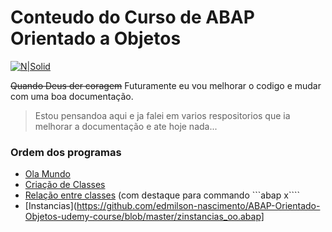 # Conteudo do Curso de ABAP Orientado a Objetos #

[![N|Solid](https://wiki.scn.sap.com/wiki/download/attachments/1710/ABAP%20Development.png?version=1&modificationDate=1446673897000&api=v2)](https://www.sap.com/brazil/developer.html)

~~Quando Deus der coragem~~ Futuramente eu vou melhorar o codigo e mudar com uma boa documentação.

> Estou pensandoa aqui e ja falei em varios respositorios que ia melhorar a documentação e ate hoje nada...

### Ordem dos programas ###
- [Ola Mundo](https://github.com/edmilson-nascimento/ABAP-Orientado-Objetos-udemy-course/blob/master/ola_mundo.abap)
- [Criação de Classes](https://github.com/edmilson-nascimento/ABAP-Orientado-Objetos-udemy-course/blob/master/zprimeiro_prog_oo.abap)
- [Relação entre classes](https://github.com/edmilson-nascimento/ABAP-Orientado-Objetos-udemy-course/blob/master/zprimeiro_prog_oo_relacoes.abap) (com destaque para commando ```abap x````
- [Instancias](https://github.com/edmilson-nascimento/ABAP-Orientado-Objetos-udemy-course/blob/master/zinstancias_oo.abap]
